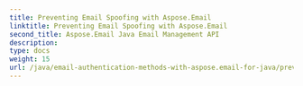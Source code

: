```yaml
---
title: Preventing Email Spoofing with Aspose.Email
linktitle: Preventing Email Spoofing with Aspose.Email
second_title: Aspose.Email Java Email Management API
description: 
type: docs
weight: 15
url: /java/email-authentication-methods-with-aspose.email-for-java/preventing-email-spoofing/
---
```

